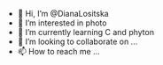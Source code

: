 - 👋 Hi, I’m @DianaLositska
- 👀 I’m interested in photo
- 🌱 I’m currently learning C and phyton
- 💞️ I’m looking to collaborate on ...
- 📫 How to reach me ...

<!---
DianaLositska/DianaLositska is a ✨ special ✨ repository because its `README.md` (this file) appears on your GitHub profile.
You can click the Preview link to take a look at your changes.
--->
